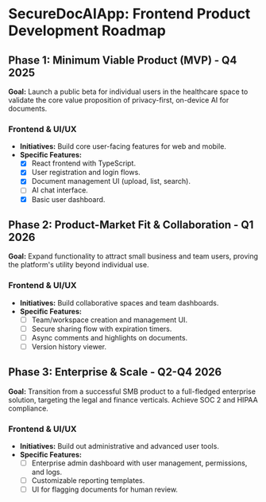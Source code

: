 # SecureDocAIApp: Frontend Product Development Roadmap

## Phase 1: Minimum Viable Product (MVP) - Q4 2025
**Goal:** Launch a public beta for individual users in the healthcare space to validate the core value proposition of privacy-first, on-device AI for documents.

### Frontend & UI/UX
- **Initiatives:** Build core user-facing features for web and mobile.
- **Specific Features:**
    - [x] React frontend with TypeScript.
    - [x] User registration and login flows.
    - [x] Document management UI (upload, list, search).
    - [ ] AI chat interface.
    - [x] Basic user dashboard.

## Phase 2: Product-Market Fit & Collaboration - Q1 2026
**Goal:** Expand functionality to attract small business and team users, proving the platform's utility beyond individual use.

### Frontend & UI/UX
- **Initiatives:** Build collaborative spaces and team dashboards.
- **Specific Features:**
    - [ ] Team/workspace creation and management UI.
    - [ ] Secure sharing flow with expiration timers.
    - [ ] Async comments and highlights on documents.
    - [ ] Version history viewer.

## Phase 3: Enterprise & Scale - Q2-Q4 2026
**Goal:** Transition from a successful SMB product to a full-fledged enterprise solution, targeting the legal and finance verticals. Achieve SOC 2 and HIPAA compliance.

### Frontend & UI/UX
- **Initiatives:** Build out administrative and advanced user tools.
- **Specific Features:**
    - [ ] Enterprise admin dashboard with user management, permissions, and logs.
    - [ ] Customizable reporting templates.
    - [ ] UI for flagging documents for human review.